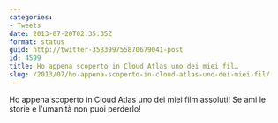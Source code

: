 ```yaml
---
categories:
- Tweets
date: 2013-07-20T02:35:35Z
format: status
guid: http://twitter-358399755870679041-post
id: 4599
title: Ho appena scoperto in Cloud Atlas uno dei miei fil…
slug: /2013/07/ho-appena-scoperto-in-cloud-atlas-uno-dei-miei-fil/
---
```


Ho appena scoperto in Cloud Atlas uno dei miei film assoluti! Se ami le storie e l'umanità non puoi perderlo!